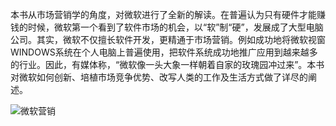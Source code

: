 <!--##
{
        "description": "本书从市场营销学的角度，对微软进行了全新的解读。在普遍认为只有硬件才能赚钱的时候，微软第一个看到了软件市场的机会，以“软”制“硬”，发展成了大型电脑公司。其实，微软不仅擅长软件开发，更精通于市场营销。例如成功地将微软视窗WINDOWS系统在个人电脑上普遍使用，把软件系统成功地推广应用到越来越多的行业。因此，有媒体称，“微软像一头大象一样朝着自家的玫瑰园冲过来”。本书对微软如何创新、培植市场竞争优势、改写人类的工作及生活方式做了详尽的阐述。",
        "tag": [
            "阅读",
            "计算机",
            "营销",
            "idea"
        ],
        "img":"https://picserver.duoyu.link/picfile/image/202306/06-1686066697362.png",
        "dateYY": "2021",
        "dateMM": "01",
        "dateDD": "19",
        "top": true,
        "signal":""
    }
 ##-->

本书从市场营销学的角度，对微软进行了全新的解读。在普遍认为只有硬件才能赚钱的时候，微软第一个看到了软件市场的机会，以“软”制“硬”，发展成了大型电脑公司。其实，微软不仅擅长软件开发，更精通于市场营销。例如成功地将微软视窗WINDOWS系统在个人电脑上普遍使用，把软件系统成功地推广应用到越来越多的行业。因此，有媒体称，“微软像一头大象一样朝着自家的玫瑰园冲过来”。本书对微软如何创新、培植市场竞争优势、改写人类的工作及生活方式做了详尽的阐述。

<p class="notesbookimg">
 <img src="https://picserver.duoyu.link/picfile/image/202306/06-1686066697362.png" alt="微软营销" />
</p>
